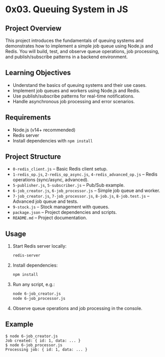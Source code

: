 # 0x03. Queuing System in JS

## Project Overview
This project introduces the fundamentals of queuing systems and demonstrates how to implement a simple job queue using Node.js and Redis. You will build, test, and observe queue operations, job processing, and publish/subscribe patterns in a backend environment.

## Learning Objectives
- Understand the basics of queuing systems and their use cases.
- Implement job queues and workers using Node.js and Redis.
- Use publish/subscribe patterns for real-time notifications.
- Handle asynchronous job processing and error scenarios.

## Requirements
- Node.js (v14+ recommended)
- Redis server
- Install dependencies with `npm install`

## Project Structure
- `0-redis_client.js` – Basic Redis client setup.
- `1-redis_op.js`, `2-redis_op_async.js`, `4-redis_advanced_op.js` – Redis operations (sync/async, advanced).
- `5-publisher.js`, `5-subscriber.js` – Pub/Sub example.
- `6-job_creator.js`, `6-job_processor.js` – Simple job queue and worker.
- `7-job_creator.js`, `7-job_processor.js`, `8-job.js`, `8-job.test.js` – Advanced job queue and tests.
- `9-stock.js` – Stock management with queues.
- `package.json` – Project dependencies and scripts.
- `README.md` – Project documentation.

## Usage
1. Start Redis server locally:
   ```zsh
   redis-server
   ```
2. Install dependencies:
   ```zsh
   npm install
   ```
3. Run any script, e.g.:
   ```zsh
   node 6-job_creator.js
   node 6-job_processor.js
   ```
4. Observe queue operations and job processing in the console.

## Example
```
$ node 6-job_creator.js
Job created: { id: 1, data: ... }
$ node 6-job_processor.js
Processing job: { id: 1, data: ... }
```
